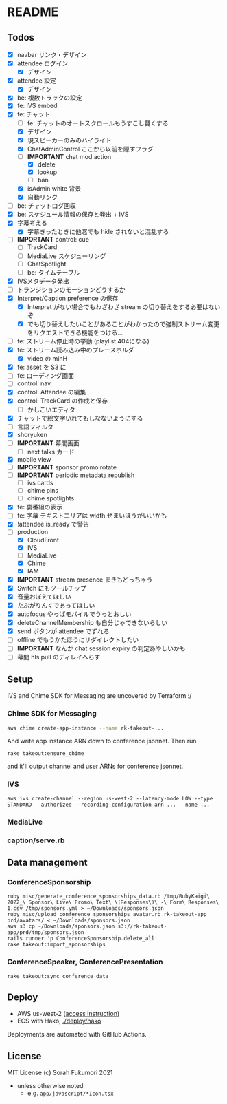 # README


## Todos

- [x] navbar リンク・デザイン
- [x] attendee ログイン
  - [x] デザイン
- [x] attendee 設定
  - [x] デザイン
- [x] be: 複数トラックの設定
- [x] fe: IVS embed
- [x] fe: チャット
  - [ ] fe: チャットのオートスクロールもうすこし賢くする
  - [x] デザイン
  - [x] 現スピーカーのみのハイライト
  - [x] ChatAdminControl ここから以前を隠すフラグ
  - [ ] __IMPORTANT__ chat mod action
    - [x] delete
    - [x] lookup
    - [ ] ban 
  - [x] isAdmin white 背景
  - [x] 自動リンク
- [ ] be: チャットログ回収
- [x] be: スケジュール情報の保存と発出 + IVS
- [x] 字幕考える
  - [x] 字幕きったときに他窓でも hide されないと混乱する
- [ ] __IMPORTANT__ control: cue
  - [ ] TrackCard
  - [ ] MediaLive スケジューリング
  - [ ] ChatSpotlight
  - [ ] be: タイムテーブル
- [x] IVSメタデータ発出
- [ ] トランジションのモーションどうするか
- [x] Interpret/Caption preference の保存
  - [x] Interpret がない場合でもわざわざ stream の切り替えをする必要はないぞ
  - [x] でも切り替えしたいことがあることがわかったので強制ストリーム変更をリクエストできる機能をつける…
- [ ] fe: ストリーム停止時の挙動 (playlist 404になる)
- [x] fe: ストリーム読み込み中のプレースホルダ
  - [x] video の minH
- [x] fe: asset を S3 に
- [ ] fe: ローディング画面
- [ ] control: nav
- [x] control: Attendee の編集
- [x] control: TrackCard の作成と保存
  - [ ] かしこいエディタ
- [x] チャットで絵文字いれてもしなないようにする
- [ ] 言語フィルタ
- [x] shoryuken
- [ ] __IMPORTANT__ 幕間画面
  - [ ] next talks カード
- [x] mobile view
- [ ] __IMPORTANT__ sponsor promo rotate
- [ ] __IMPORTANT__ periodic metadata republish 
  - [ ] ivs cards
  - [ ] chime pins
  - [ ] chime spotlights
- [x] fe: 裏番組の表示
- [ ] fe: 字幕 テキストエリアは width せまいほうがいいかも
- [x] !attendee.is_ready で警告
- [ ] production
  - [x] CloudFront
  - [x] IVS
  - [ ] MediaLive
  - [x] Chime
  - [x] IAM
- [x] __IMPORTANT__ stream presence まきもどっちゃう
- [x] Switch にもツールチップ
- [x] 音量おぼえてほしい
- [x] たぶがりんくであってほしい
- [x] autofocus やっぱモバイルでうっとおしい
- [x] deleteChannelMembership も自分じゃできないらしい
- [x] send ボタンが attendee でずれる
- [ ] offline でもうかたほうにリダイレクトしたい
- [ ] __IMPORTANT__ なんか chat session expiry の判定あやしいかも
- [ ] 幕間 hls pull のディレイへらす

## Setup

IVS and Chime SDK for Messaging are uncovered by Terraform :/

### Chime SDK for Messaging

```sh
aws chime create-app-instance --name rk-takeout-...
```

And write app instance ARN down to conference jsonnet. Then run

```
rake takeout:ensure_chime
```

and it'll output channel and user ARNs for conference jsonnet.

### IVS

```
aws ivs create-channel --region us-west-2 --latency-mode LOW --type STANDARD --authorized --recording-configuration-arn ... --name ...
```

### MediaLive

### caption/serve.rb

## Data management

### ConferenceSponsorship

```
ruby misc/generate_conference_sponsorships_data.rb /tmp/RubyKaigi\ 2022_\ Sponsor\ Live\ Promo\ Text\ \(Responses\)\ -\ Form\ Responses\ 1.csv /tmp/sponsors.yml > ~/Downloads/sponsors.json
ruby misc/upload_conference_sponsorships_avatar.rb rk-takeout-app prd/avatars/ < ~/Downloads/sponsors.json
aws s3 cp ~/Downloads/sponsors.json s3://rk-takeout-app/prd/tmp/sponsors.json
rails runner 'p ConferenceSponsorship.delete_all'
rake takeout:import_sponsorships
```

### ConferenceSpeaker, ConferencePresentation


```
rake takeout:sync_conference_data
```

## Deploy

- AWS us-west-2 ([access instruction](https://rubykaigi.esa.io/posts/813))
- ECS with Hako, [./deploy/hako](./deploy/hako)

Deployments are automated with GitHub Actions.

## License

MIT License (c) Sorah Fukumori 2021

- unless otherwise noted
  - e.g. `app/javascript/*Icon.tsx`

